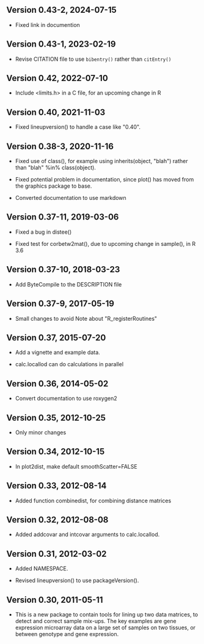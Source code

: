 ## Version 0.43-2, 2024-07-15

- Fixed link in documention


## Version 0.43-1, 2023-02-19

- Revise CITATION file to use `bibentry()` rather than `citEntry()`


## Version 0.42, 2022-07-10

- Include <limits.h> in a C file, for an upcoming change in R


## Version 0.40, 2021-11-03

- Fixed lineupversion() to handle a case like "0.40".


## Version 0.38-3, 2020-11-16

- Fixed use of class(), for example using inherits(object, "blah")
  rather than "blah" %in% class(object).

- Fixed potential problem in documentation, since plot() has moved
  from the graphics package to base.

- Converted documentation to use markdown


## Version 0.37-11, 2019-03-06

- Fixed a bug in distee()

- Fixed test for corbetw2mat(), due to upcoming change in
  sample(), in R 3.6


## Version 0.37-10, 2018-03-23

- Add ByteCompile to the DESCRIPTION file


## Version 0.37-9, 2017-05-19

- Small changes to avoid Note about "R_registerRoutines"


## Version 0.37, 2015-07-20

- Add a vignette and example data.

- calc.locallod can do calculations in parallel


## Version 0.36, 2014-05-02

- Convert documentation to use roxygen2


## Version 0.35, 2012-10-25

- Only minor changes


## Version 0.34, 2012-10-15

- In plot2dist, make default smoothScatter=FALSE


## Version 0.33, 2012-08-14

- Added function combinedist, for combining distance matrices


## Version 0.32, 2012-08-08

- Added addcovar and intcovar arguments to calc.locallod.


## Version 0.31, 2012-03-02

- Added NAMESPACE.

- Revised lineupversion() to use packageVersion().


## Version 0.30, 2011-05-11

- This is a new package to contain tools for lining up two data
  matrices, to detect and correct sample mix-ups.  The key examples
  are gene expression microarray data on a large set of samples on
  two tissues, or between genotype and gene expression.
